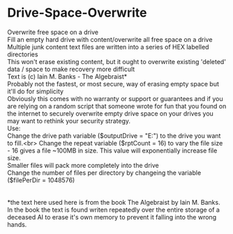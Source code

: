 # Drive-Space-Overwrite<br>
Overwrite free space on a drive<br>
Fill an empty hard drive with content/overwrite all free space on a drive<br>
Multiple junk content text files are written into a series of HEX labelled directories<br>
This won't erase existing content, but it ought to overwrite existing 'deleted' data / space to make recovery more difficult<br>
Text is (c) Iain M. Banks - The Algebraist*<br>
Probably not the fastest, or most secure, way of erasing empty space but it'll do for simplicity<br>
Obviously this comes with no warranty or support or guarantees and if you are relying on a random script that someone wrote for fun that you found on the internet to securely overwrite empty drive space on your drives you may want to rethink your security strategy.
<br>
Use:<br>
Change the drive path variable ($outputDrive = "E:") to the drive you want to fill.<br>
Change the repeat variable ($rptCount = 16) to vary the file size - 16 gives a file ~100MB in size. This value will exponentially increase file size.<br>
  Smaller files will pack more completely into the drive<br>
Change the number of files per directory by changeing the variable ($filePerDir = 1048576)<br>
<br><br>
*the text here used here is from the book The Algebraist by Iain M. Banks.<br>
In the book the text is found writen repeatedly over the entire storage of a deceased AI to erase it's own memory to prevent it falling into the wrong hands.<br>

